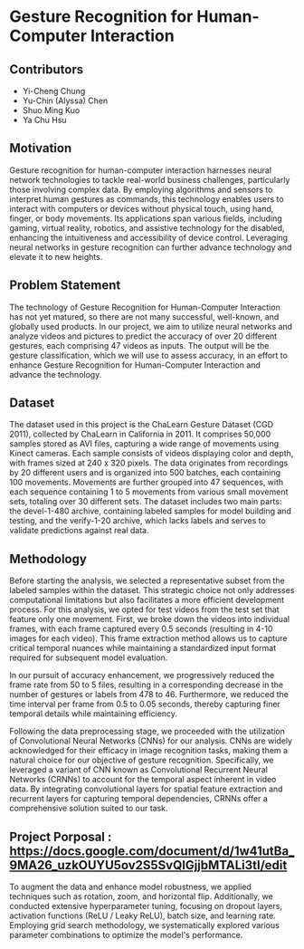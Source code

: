 # **Gesture Recognition for Human-Computer Interaction**

## **Contributors**
- Yi-Cheng Chung
- Yu-Chin (Alyssa) Chen
- Shuo Ming Kuo
- Ya Chu Hsu

## **Motivation**
Gesture recognition for human-computer interaction harnesses neural network technologies to tackle real-world business challenges, particularly those involving complex data. By employing algorithms and sensors to interpret human gestures as commands, this technology enables users to interact with computers or devices without physical touch, using hand, finger, or body movements. Its applications span various fields, including gaming, virtual reality, robotics, and assistive technology for the disabled, enhancing the intuitiveness and accessibility of device control. Leveraging neural networks in gesture recognition can further advance technology and elevate it to new heights.

## **Problem Statement**
The technology of Gesture Recognition for Human-Computer Interaction has not yet matured, so there are not many successful, well-known, and globally used products. In our project, we aim to utilize neural networks and analyze videos and pictures to predict the accuracy of over 20 different gestures, each comprising 47 videos as inputs. The output will be the gesture classification, which we will use to assess accuracy, in an effort to enhance Gesture Recognition for Human-Computer Interaction and advance the technology.

## **Dataset**
The dataset used in this project is the ChaLearn Gesture Dataset (CGD 2011), collected by ChaLearn in California in 2011. It comprises 50,000 samples stored as AVI files, capturing a wide range of movements using Kinect cameras. Each sample consists of videos displaying color and depth, with frames sized at 240 x 320 pixels. The data originates from recordings by 20 different users and is organized into 500 batches, each containing 100 movements. Movements are further grouped into 47 sequences, with each sequence containing 1 to 5 movements from various small movement sets, totaling over 30 different sets. The dataset includes two main parts: the devel-1-480 archive, containing labeled samples for model building and testing, and the verify-1-20 archive, which lacks labels and serves to validate predictions against real data.

## **Methodology**
Before starting the analysis, we selected a representative subset from the labeled samples within the dataset. This strategic choice not only addresses computational limitations but also facilitates a more efficient development process. For this analysis, we opted for test videos from the test set that feature only one  movement. First, we broke down the videos into individual frames, with each frame captured every 0.5 seconds (resulting in 4-10 images for each video). This frame extraction method allows us to capture critical temporal nuances while maintaining a standardized input format required for subsequent model evaluation. 


In our pursuit of accuracy enhancement, we progressively reduced the frame rate from 50 to 5 files, resulting in a corresponding decrease in the number of gestures or labels from 478 to 46. Furthermore, we reduced the time interval per frame from 0.5 to 0.05 seconds, thereby capturing finer temporal details while maintaining efficiency.


Following the data preprocessing stage, we proceeded with the utilization of Convolutional Neural Networks (CNNs) for our analysis. CNNs are widely acknowledged for their efficacy in image recognition tasks, making them a natural choice for our objective of gesture recognition. Specifically, we leveraged a variant of CNN known as Convolutional Recurrent Neural Networks (CRNNs) to account for the temporal aspect inherent in video data. By integrating convolutional layers for spatial feature extraction and recurrent layers for capturing temporal dependencies, CRNNs offer a comprehensive solution suited to our task. 

## Project Porposal : https://docs.google.com/document/d/1w41utBa_9MA26_uzkOUYU5ov2S5SvQlGjjbMTALi3tI/edit


To augment the data and enhance model robustness, we applied techniques such as rotation, zoom, and horizontal flip. Additionally, we conducted extensive hyperparameter tuning, focusing on dropout layers, activation functions (ReLU / Leaky ReLU), batch size, and learning rate. Employing grid search methodology, we systematically explored various parameter combinations to optimize the model's performance.


